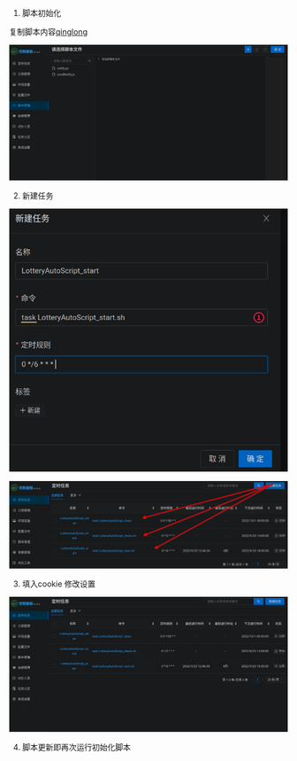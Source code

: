 1. 脚本初始化

复制脚本内容[qinglong](../script/qinglong/init.sh)

![ql0](pic/ql0.gif)

2. 新建任务

![ql1](pic/ql1.png)

![ql2](pic/ql2.png)

3. 填入cookie 修改设置

![ql3](pic/ql3.gif)

4. 脚本更新即再次运行初始化脚本
